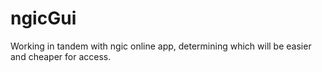 # ngicGui
Working in tandem with ngic online app, determining which will be easier and cheaper for access.
